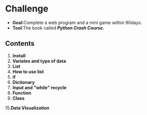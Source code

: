 # Challenge
- **Goal**:Complete a web program and a mini game within 90days.
- **Tool**:The book called ***Python Crash Course.***
## Contents
1. **Install**
2. **Variates and type of data**
3. **List**
4. **How to use list**
5. **if**
6. **Dictionary**
7. **Input and "while" recycle**
8. **Function**
9. **Class**

15.**Data Visualization**
